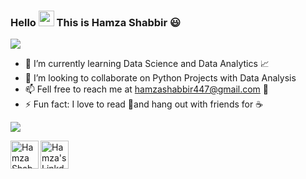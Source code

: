 ### Hello  <img src="https://media.giphy.com/media/hvRJCLFzcasrR4ia7z/giphy.gif" width="25px"> This is Hamza Shabbir 😃

![](https://komarev.com/ghpvc/?username=hamzashabbir11&label=PROFILE+VIEWS)

- 🌱 I’m currently learning Data Science and Data Analytics 📈
- 👯 I’m looking to collaborate on Python Projects with Data Analysis
- 📫 Fell free to reach me at <hamzashabbir447@gmail.com> 📧
- ⚡ Fun fact: I love to read 📙and hang out with friends for ☕


<img 
   src="https://github-readme-stats.vercel.app/api?username=hamzashabbir11&show_icons=true&theme=tokyonight" 
/>


<a href="https://twitter.com/itshamza_shabir">
  <img align="left" alt="Hamza Shabbir | Twitter" width="45px" src="https://img.icons8.com/color/144/000000/twitter--v1.png" /> 
</a>

<a href="https://www.linkedin.com/in/hamzashabbir1/">
  <img align="left" alt="Hamza's LinkdeIN" width="45px" src="https://img.icons8.com/color/48/000000/linkedin.png" />
</a>

<!--
<a href="https://www.instagram.com/">
  <img align="left" alt="" width="22px" src="https://cdn.jsdelivr.net/npm/simple-icons@v3/icons/instagram.svg" />
</a>
<a href="https://www.facebook.com/">
  <img align="left" alt="" width="22px" src="https://cdn.jsdelivr.net/npm/simple-icons@v3/icons/facebook.svg" />
</a>
-->
<!--
**hamzashabbir11/hamzashabbir11** is a ✨ _special_ ✨ repository because its `README.md` (this file) appears on your GitHub profile.

Here are some ideas to get you started:

- 🔭 I’m currently working on ...
- 🌱 I’m currently learning ...
- 👯 I’m looking to collaborate on ...
- 🤔 I’m looking for help with ...
- 💬 Ask me about ...
- 📫 How to reach me: ...
- 😄 Pronouns: ...
- ⚡ Fun fact: ...
-->
